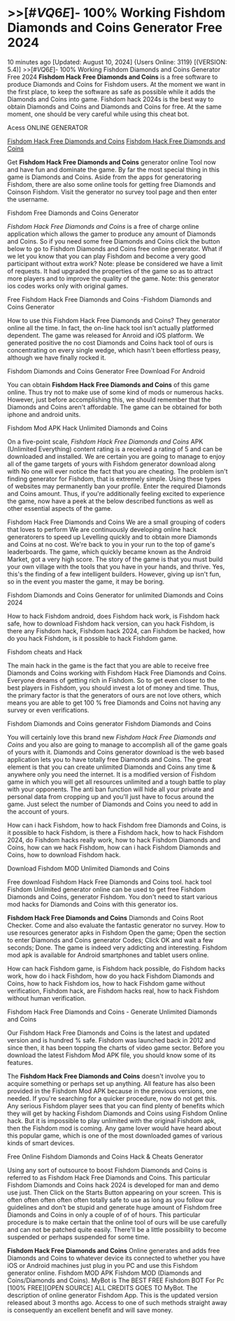 # >>[#$VQ6E$]- 100% Working Fishdom Diamonds and Coins Generator Free 2024

10 minutes ago [Updated: August 10, 2024] {Users Online: 3119} [(VERSION: 5.4)]  >>[#$VQ6E$]- 100% Working Fishdom Diamonds and Coins Generator Free 2024  **Fishdom Hack Free Diamonds and Coins** is a free software to produce Diamonds and Coins for Fishdom users. At the moment we want in the first place, to keep the software as safe as possible while it adds the Diamonds and Coins into game. Fishdom hack 2024s is the best way to obtain Diamonds and Coins and Diamonds and Coins for free. At the same moment, one should be very careful while using this cheat bot.

Acess ONLINE GENERATOR

[Fishdom Hack Free Diamonds and Coins](http://topdld.online/11z15w8)
[Fishdom Hack Free Diamonds and Coins](http://topdld.online/11z15w8)

Get **Fishdom Hack Free Diamonds and Coins** generator online Tool now and have fun and dominate the game. By far the most special thing in this game is Diamonds and Coins. Aside from the apps for generatoring Fishdom, there are also some online tools for getting free Diamonds and Coinson Fishdom. Visit the generator no survey tool page and then enter the username. 

Fishdom Free Diamonds and Coins Generator

*Fishdom Hack Free Diamonds and Coins* is a free of charge online application which allows the gamer to produce any amount of Diamonds and Coins. So if you need some free Diamonds and Coins click the button below to go to Fishdom Diamonds and Coins free online generator. What if we let you know that you can play Fishdom and become a very good participant without extra work? Note: please be considered we have a limit of requests. It had upgraded the properties of the game so as to attract more players and to improve the quality of the game. Note: this generator ios codes works only with original games.

Free Fishdom Hack Free Diamonds and Coins -Fishdom Diamonds and Coins Generator

How to use this Fishdom Hack Free Diamonds and Coins? They generator online all the time. In fact, the on-line hack tool isn't actually platformed dependent. The game was released for Anroid and iOS platform. We generated positive the no cost Diamonds and Coins hack tool of ours is concentrating on every single wedge, which hasn't been effortless peasy, although we have finally rocked it.

Fishdom Diamonds and Coins Generator Free Download For Android

You can obtain **Fishdom Hack Free Diamonds and Coins** of this game online. Thus try not to make use of some kind of mods or numerous hacks. However, just before accomplishing this, we should remember that the Diamonds and Coins aren't affordable. The game can be obtained for both iphone and android units. 

Fishdom Mod APK  Hack Unlimited Diamonds and Coins

On a five-point scale, *Fishdom Hack Free Diamonds and Coins* APK (Unlimited Everything) content rating is a received a rating of 5 and can be downloaded and installed. We are certain you are going to manage to enjoy all of the game targets of yours with Fishdom generator download along with No one will ever notice the fact that you are cheating. The problem isn't finding generator for Fishdom, that is extremely simple. Using these types of websites may permanently ban your profile. Enter the required Diamonds and Coins amount. Thus, if you're additionally feeling excited to experience the game, now have a peek at the below described functions as well as other essential aspects of the game.

Fishdom Hack Free Diamonds and Coins We are a small grouping of coders that loves to perform We are continuously developing online hack generatorers to speed up Levelling quickly and to obtain more Diamonds and Coins at no cost. We're back to you in your run to the top of game's leaderboards. The game, which quickly became known as the Android Market, got a very high score. The story of the game is that you must build your own village with the tools that you have in your hands, and thrive. Yes, this's the finding of a few intelligent builders. However, giving up isn't fun, so in the event you master the game, it may be boring.

Fishdom Diamonds and Coins Generator for unlimited Diamonds and Coins 2024

How to hack Fishdom android, does Fishdom hack work, is Fishdom hack safe, how to download Fishdom hack version, can you hack Fishdom, is there any Fishdom hack, Fishdom hack 2024, can Fishdom be hacked, how do you hack Fishdom, is it possible to hack Fishdom game.

Fishdom cheats and Hack

The main hack in the game is the fact that you are able to receive free Diamonds and Coins working with Fishdom Hack Free Diamonds and Coins. Everyone dreams of getting rich in Fishdom. So to get even closer to the best players in Fishdom, you should invest a lot of money and time. Thus, the primary factor is that the generators of ours are not love others, which means you are able to get 100 % free Diamonds and Coins not having any survey or even verifications.

Fishdom Diamonds and Coins generator Fishdom Diamonds and Coins

You will certainly love this brand new *Fishdom Hack Free Diamonds and Coins* and you also are going to manage to accomplish all of the game goals of yours with it. Diamonds and Coins generator download is the web based application lets you to have totally free Diamonds and Coins. The great element is that you can create unlimited Diamonds and Coins any time & anywhere only you need the internet. It is a modified version of Fishdom game in which you will get all resources unlimited and a tough battle to play with your opponents. The anti ban function will hide all your private and personal data from cropping up and you'll just have to focus around the game. Just select the number of Diamonds and Coins you need to add in the account of yours. 

How can i hack Fishdom, how to hack Fishdom free Diamonds and Coins, is it possible to hack Fishdom, is there a Fishdom hack, how to hack Fishdom 2024, do Fishdom hacks really work, how to hack Fishdom Diamonds and Coins, how can we hack Fishdom, how can i hack Fishdom Diamonds and Coins, how to download Fishdom hack.

Download Fishdom MOD Unlimited Diamonds and Coins

Free download Fishdom Hack Free Diamonds and Coins tool. hack tool Fishdom Unlimited generator online can be used to get free Fishdom Diamonds and Coins, generator Fishdom. You don't need to start various mod hacks for Diamonds and Coins with this generator ios.

**Fishdom Hack Free Diamonds and Coins** Diamonds and Coins Root Checker. Come and also evaluate the fantastic generator no survey. How to use resources generator apks in Fishdom Open the game; Open the section to enter Diamonds and Coins generator Codes; Click OK and wait a few seconds; Done. The game is indeed very addicting and interesting. Fishdom mod apk is available for Android smartphones and tablet users online.

How can hack Fishdom game, is Fishdom hack possible, do Fishdom hacks work, how do i hack Fishdom, how do you hack Fishdom Diamonds and Coins, how to hack Fishdom ios, how to hack Fishdom game without verification, Fishdom hack, are Fishdom hacks real, how to hack Fishdom without human verification.

Fishdom Hack Free Diamonds and Coins - Generate Unlimited Diamonds and Coins

Our Fishdom Hack Free Diamonds and Coins is the latest and updated version and is hundred % safe. Fishdom was launched back in 2012 and since then, it has been topping the charts of video game sector. Before you download the latest Fishdom Mod APK file, you should know some of its features.

The **Fishdom Hack Free Diamonds and Coins** doesn't involve you to acquire something or perhaps set up anything. All feature has also been provided in the Fishdom Mod APK because in the previous versions, one needed. If you're searching for a quicker procedure, now do not get this. Any serious Fishdom player sees that you can find plenty of benefits which they will get by hacking Fishdom Diamonds and Coins using Fishdom Online hack. But it is impossible to play unlimited with the original Fishdom apk, then the Fishdom mod is coming. Any game lover would have heard about this popular game, which is one of the most downloaded games of various kinds of smart devices.

Free Online Fishdom Diamonds and Coins Hack & Cheats Generator

Using any sort of outsource to boost Fishdom Diamonds and Coins is referred to as Fishdom Hack Free Diamonds and Coins. This particular Fishdom Diamonds and Coins hack 2024 is developed for man and demo use just. Then Click on the Starts Button appearing on your screen. This is often often often often often totally safe to use as long as you follow our guidelines and don't be stupid and generate huge amount of Fishdom free Diamonds and Coins in only a couple of of of hours. This particular procedure is to make certain that the online tool of ours will be use carefully and can not be patched quite easily. There'll be a little possibility to become suspended or perhaps suspended for some time.

**Fishdom Hack Free Diamonds and Coins** Online generates and adds free Diamonds and Coins to whatever device its connected to whether you have iOS or Android machines just plug in you PC and use this Fishdom generator online. Fishdom MOD APK Fishdom MOD (Diamonds and Coins/Diamonds and Coins). MyBot is The BEST FREE Fishdom BOT For Pc [100% FREE][OPEN SOURCE] ALL CREDITS GOES TO MyBot. The description of online generator Fishdom App. This is the updated version released about 3 months ago. Access to one of such methods straight away is consequently an excellent benefit and will save money.